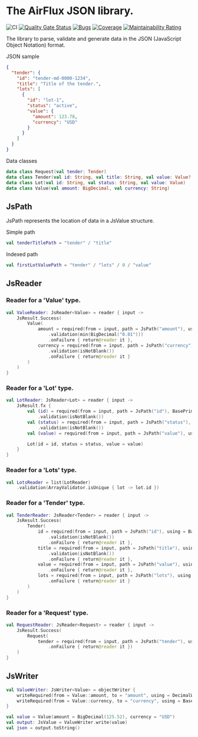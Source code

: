 # The AirFlux JSON library.

![CI](https://github.com/airflux/airflux/workflows/CI/badge.svg)
[![Quality Gate Status](https://sonarcloud.io/api/project_badges/measure?project=airflux_airflux&metric=alert_status)](https://sonarcloud.io/dashboard?id=airflux_airflux)
[![Bugs](https://sonarcloud.io/api/project_badges/measure?project=airflux_airflux&metric=bugs)](https://sonarcloud.io/dashboard?id=airflux_airflux)
[![Coverage](https://sonarcloud.io/api/project_badges/measure?project=airflux_airflux&metric=coverage)](https://sonarcloud.io/dashboard?id=airflux_airflux)
[![Maintainability Rating](https://sonarcloud.io/api/project_badges/measure?project=airflux_airflux&metric=sqale_rating)](https://sonarcloud.io/dashboard?id=airflux_airflux)

The library to parse, validate and generate data in the JSON (JavaScript Object Notation) format.

JSON sample
```json
{
  "tender": {
    "id": "tender-md-0000-1234",
    "title": "Title of the tender.",
    "lots": [
      {
        "id": "lot-1",
        "status": "active",
        "value": {
          "amount": 123.78,
          "currency": "USD"
        }
      }
    ]
  }
}
```

Data classes
```kotlin
data class Request(val tender: Tender)
data class Tender(val id: String, val title: String, val value: Value?, val lots: List<Lot>)
data class Lot(val id: String, val status: String, val value: Value)
data class Value(val amount: BigDecimal, val currency: String)
```

## JsPath
JsPath represents the location of data in a JsValue structure.

Simple path
```kotlin
val tenderTitlePath = "tender" / "title"
```
Indexed path
```kotlin
val firstLotValuePath = "tender" / "lots" / 0 / "value"
```


## JsReader

### Reader for a 'Value' type.
```kotlin
val ValueReader: JsReader<Value> = reader { input ->
    JsResult.Success(
        Value(
            amount = required(from = input, path = JsPath("amount"), using = BasePrimitiveReader.bigDecimal)
                .validation(min(BigDecimal("0.01")))
                .onFailure { return@reader it },
            currency = required(from = input, path = JsPath("currency"), using = BasePrimitiveReader.string)
                .validation(isNotBlank())
                .onFailure { return@reader it }
        )
    )
}
```

### Reader for a 'Lot' type.
```kotlin
val LotReader: JsReader<Lot> = reader { input ->
    JsResult.fx {
        val (id) = required(from = input, path = JsPath("id"), BasePrimitiveReader.string)
            .validation(isNotBlank())
        val (status) = required(from = input, path = JsPath("status"), using = BasePrimitiveReader.string)
            .validation(isNotBlank())
        val (value) = required(from = input, path = JsPath("value"), using = ValueReader)

        Lot(id = id, status = status, value = value)
    }
}
```

### Reader for a 'Lots' type.
```kotlin
val LotsReader = list(LotReader)
    .validation(ArrayValidator.isUnique { lot -> lot.id })
```

### Reader for a 'Tender' type.
```kotlin
val TenderReader: JsReader<Tender> = reader { input ->
    JsResult.Success(
        Tender(
            id = required(from = input, path = JsPath("id"), using = BasePrimitiveReader.string)
                .validation(isNotBlank())
                .onFailure { return@reader it },
            title = required(from = input, path = JsPath("title"), using = BasePrimitiveReader.string)
                .validation(isNotBlank())
                .onFailure { return@reader it },
            value = required(from = input, path = JsPath("value"), using = ValueReader)
                .onFailure { return@reader it },
            lots = required(from = input, path = JsPath("lots"), using = LotsReader)
                .onFailure { return@reader it }
        )
    )
}
```
### Reader for a 'Request' type.
```kotlin
val RequestReader: JsReader<Request> = reader { input ->
    JsResult.Success(
        Request(
            tender = required(from = input, path = JsPath("tender"), using = TenderReader)
                .onFailure { return@reader it })
    )
}
```

## JsWriter
```kotlin
val ValueWriter: JsWriter<Value> = objectWriter {
    writeRequired(from = Value::amount, to = "amount", using = DecimalWriter)
    writeRequired(from = Value::currency, to = "currency", using = BasePrimitiveWriter.string)
}

val value = Value(amount = BigDecimal(125.52), currency = "USD")
val output: JsValue = ValueWriter.write(value)
val json = output.toString()
```
